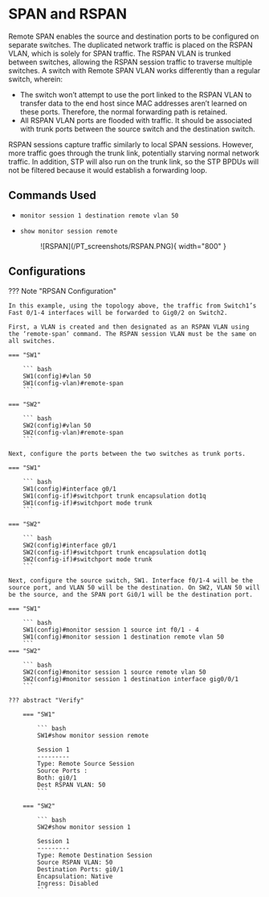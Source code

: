 # SPAN and RSPAN

Remote SPAN enables the source and destination ports to be configured on separate switches. The duplicated network traffic is placed on the RSPAN VLAN, which is solely for SPAN traffic. The RSPAN VLAN is trunked between switches, allowing the RSPAN session traffic to traverse multiple switches. A switch with Remote SPAN VLAN works differently than a regular switch, wherein:

- The switch won’t attempt to use the port linked to the RSPAN VLAN to transfer data to the end host since MAC addresses aren’t learned on these ports. Therefore, the normal forwarding path is retained.
- All RSPAN VLAN ports are flooded with traffic. It should be associated with trunk ports between the source switch and the destination switch.

RSPAN sessions capture traffic similarly to local SPAN sessions. However, more traffic goes through the trunk link, potentially starving normal network traffic. In addition, STP will also run on the trunk link, so the STP BPDUs will not be filtered because it would establish a forwarding loop.

## Commands Used

* `monitor session 1 destination remote vlan 50`
* `show monitor session remote`

    <figure markdown>
        ![RSPAN](/PT_screenshots/RSPAN.PNG){ width="800" }
        <figcaption></figcaption>
    </figure>

## Configurations

??? Note "RPSAN Configuration"

    In this example, using the topology above, the traffic from Switch1’s Fast 0/1-4 interfaces will be forwarded to Gig0/2 on Switch2.

    First, a VLAN is created and then designated as an RSPAN VLAN using the ‘remote-span’ command. The RSPAN session VLAN must be the same on all switches.

    === "SW1"

        ``` bash
        SW1(config)#vlan 50
        SW1(config-vlan)#remote-span
        ```

    === "SW2"

        ``` bash
        SW2(config)#vlan 50
        SW2(config-vlan)#remote-span
        ```

    Next, configure the ports between the two switches as trunk ports.

    === "SW1"

        ``` bash
        SW1(config)#interface g0/1
        SW1(config-if)#switchport trunk encapsulation dot1q
        SW1(config-if)#switchport mode trunk
        ```

    === "SW2"

        ``` bash
        SW2(config)#interface g0/1
        SW2(config-if)#switchport trunk encapsulation dot1q
        SW2(config-if)#switchport mode trunk
        ```

    Next, configure the source switch, SW1. Interface f0/1-4 will be the source port, and VLAN 50 will be the destination. On SW2, VLAN 50 will be the source, and the SPAN port Gi0/1 will be the destination port.
    
    === "SW1"

        ``` bash
        SW1(config)#monitor session 1 source int f0/1 - 4
        SW1(config)#monitor session 1 destination remote vlan 50
        ```   
    === "SW2"

        ``` bash
        SW2(config)#monitor session 1 source remote vlan 50
        SW2(config)#monitor session 1 destination interface gig0/0/1
        ```  

    ??? abstract "Verify"

        === "SW1"

            ``` bash
            SW1#show monitor session remote

            Session 1
            ---------
            Type: Remote Source Session
            Source Ports :
            Both: gi0/1
            Dest RSPAN VLAN: 50
            ```

        === "SW2"

            ``` bash
            SW2#show monitor session 1

            Session 1
            ---------
            Type: Remote Destination Session
            Source RSPAN VLAN: 50
            Destination Ports: gi0/1
            Encapsulation: Native
            Ingress: Disabled
            ```